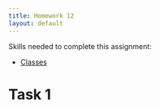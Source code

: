 ```yaml
---
title: Homework 12
layout: default
---
```


Skills needed to complete this assignment:

- [Classes](/lecture/classes.html)

# Task 1

